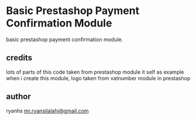 # Basic Prestashop Payment Confirmation Module

basic prestashop payment confirmation module.

## credits
lots of parts of this code taken from prestashop module it self as example when i create this module,
logo taken from vatnumber module in prestashop

## author
ryanhs <mr.ryansilalahi@gmail.com>
